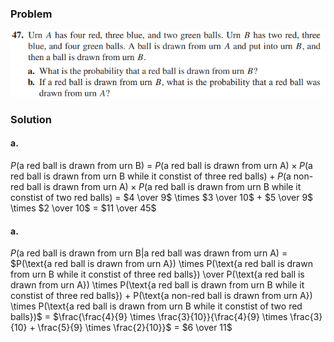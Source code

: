 ### Problem
![0924Q1.md](./Problem_0924)
### Solution
#### a.
$P(\text{a red ball is drawn from urn B})$ =
$P(\text{a red ball is drawn from urn A}) \times P(\text{a red ball is drawn from urn B while it constist of three red balls}) + P(\text{a non-red ball is drawn from urn A}) \times P(\text{a red ball is drawn from urn B while it constist of two red balls})$ =
$4 \over 9$ \times $3 \over 10$ + $5 \over 9$ \times $2 \over 10$ = $11 \over 45$

#### a.
$P(\text{a red ball is drawn from urn B|a red ball was drawn from urn A})$ = 
$P(\text{a red ball is drawn from urn A}) \times P(\text{a red ball is drawn from urn B while it constist of three red balls}) \over P(\text{a red ball is drawn from urn A}) \times P(\text{a red ball is drawn from urn B while it constist of three red balls}) + P(\text{a non-red ball is drawn from urn A}) \times P(\text{a red ball is drawn from urn B while it constist of two red balls})$ =
$\frac{\frac{4}{9} \times \frac{3}{10}}{\frac{4}{9} \times \frac{3}{10} + \frac{5}{9} \times \frac{2}{10}}$ = $6 \over 11$
